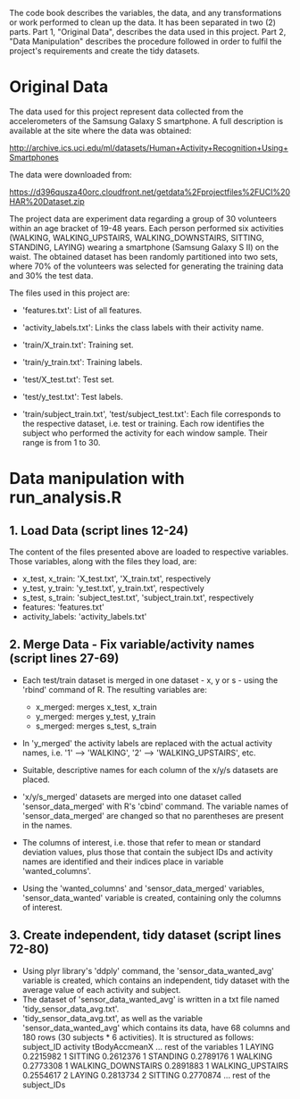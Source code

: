 The code book describes the variables, the data, and any transformations or 
work performed to clean up the data. It has been separated in two (2) parts.
Part 1, "Original Data", describes the data used in this project. Part 2, 
"Data Manipulation" describes the procedure followed in order to fulfil the 
project's requirements and create the tidy datasets. 

# Original Data
The data used for this project  represent data collected from the 
accelerometers of the Samsung Galaxy S smartphone. A full description is 
available at the site where the data was obtained: 

http://archive.ics.uci.edu/ml/datasets/Human+Activity+Recognition+Using+Smartphones 

The data were downloaded from: 

https://d396qusza40orc.cloudfront.net/getdata%2Fprojectfiles%2FUCI%20HAR%20Dataset.zip 

The project data are experiment data regarding a group of 30 volunteers within 
an age bracket of 19-48 years. Each person performed six activities (WALKING, 
WALKING_UPSTAIRS, WALKING_DOWNSTAIRS, SITTING, STANDING, LAYING) wearing a 
smartphone (Samsung Galaxy S II) on the waist. The obtained dataset has been 
randomly partitioned into two sets, where 70% of the volunteers was selected 
for generating the training data and 30% the test data. 

The files used in this project are:
* 'features.txt': List of all features.

* 'activity_labels.txt': Links the class labels with their activity name.

* 'train/X_train.txt': Training set.

* 'train/y_train.txt': Training labels.

* 'test/X_test.txt': Test set.

* 'test/y_test.txt': Test labels. 

* 'train/subject_train.txt', 'test/subject_test.txt': Each file corresponds to 
the respective dataset, i.e. test or training. Each row identifies the subject 
who performed the activity for each window sample. Their range is from 1 to 30.

# Data manipulation with run_analysis.R
## 1. Load Data (script lines 12-24)
The content of the files presented above are loaded to respective 
variables. Those variables, along with the files they load, are:
* x_test, x_train: 'X_test.txt', 'X_train.txt', respectively 
* y_test, y_train: 'y_test.txt', y_train.txt', respectively
* s_test, s_train: 'subject_test.txt', 'subject_train.txt', respectively
* features: 'features.txt'
* activity_labels: 'activity_labels.txt'
	
## 2. Merge Data - Fix variable/activity names (script lines 27-69)
* Each test/train dataset is merged in one dataset - x, y or s - using the 
'rbind' command of R. The resulting variables are:
	* x_merged: merges x_test, x_train
	* y_merged: merges y_test, y_train
	* s_merged: merges s_test, s_train

* In 'y_merged' the activity labels are replaced with the actual activity 
names, i.e. '1' --> 'WALKING', '2' --> 'WALKING_UPSTAIRS', etc.

* Suitable, descriptive names for each column of the x/y/s datasets are placed.

* 'x/y/s_merged' datasets are merged into one dataset called 
'sensor_data_merged' with R's 'cbind' command. The variable names of 
'sensor_data_merged' are changed so that no parentheses are present in the 
names.

* The columns of interest, i.e. those that refer to mean or standard deviation
values, plus those that contain the subject IDs and activity names are 
identified and their indices place in variable 'wanted_columns'.

* Using the 'wanted_columns' and 'sensor_data_merged' variables, 
'sensor_data_wanted' variable is created, containing only the columns of 
interest.    

## 3. Create independent, tidy dataset (script lines 72-80)
* Using plyr library's 'ddply' command, the 'sensor_data_wanted_avg' variable 
is created, which contains an independent, tidy dataset with the average value 
of each activity and subject. 
* The dataset of 'sensor_data_wanted_avg' is written in a txt file named
'tidy_sensor_data_avg.txt'.
* 'tidy_sensor_data_avg.txt', as well as the variable 'sensor_data_wanted_avg'
which contains its data, have 68 columns and 180 rows (30 subjects * 6 
activities). It is structured as follows:
subject_ID  activity     tBodyAccmeanX ... rest of the variables
1            LAYING       0.2215982
1            SITTING      0.2612376
1            STANDING     0.2789176
1            WALKING      0.2773308
1      WALKING_DOWNSTAIRS 0.2891883
1      WALKING_UPSTAIRS   0.2554617
2            LAYING       0.2813734
2            SITTING      0.2770874
... rest of the subject_IDs
